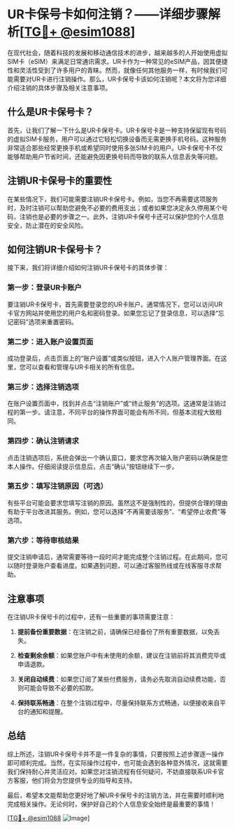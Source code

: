 # UR卡保号卡如何注销？——详细步骤解析[[TG💪+ @esim1088](https://t.me/s/esim1088)]

在现代社会，随着科技的发展和移动通信技术的进步，越来越多的人开始使用虚拟SIM卡（eSIM）来满足日常通讯需求。UR卡作为一种常见的eSIM产品，因其便捷性和灵活性受到了许多用户的青睐。然而，就像任何其他服务一样，有时候我们可能需要对UR卡进行注销操作。那么，UR卡保号卡该如何注销呢？本文将为您详细介绍注销的具体步骤及相关注意事项。

## 什么是UR卡保号卡？

首先，让我们了解一下什么是UR卡保号卡。UR卡保号卡是一种支持保留现有号码的虚拟SIM卡服务，用户可以通过它轻松切换设备而无需更换手机号码。这种服务非常适合那些经常更换手机或希望同时使用多张SIM卡的用户。UR卡保号卡不仅能够帮助用户节省时间，还能避免因更换号码而导致的联系人信息丢失等问题。

## 注销UR卡保号卡的重要性

在某些情况下，我们可能需要注销UR卡保号卡。例如，当您不再需要这项服务时，及时注销可以帮助您避免不必要的费用支出；或者如果您决定永久停用某个号码，注销也是必要的步骤之一。此外，注销UR卡保号卡还可以保护您的个人信息安全，防止潜在的安全风险。

## 如何注销UR卡保号卡？

接下来，我们将详细介绍如何注销UR卡保号卡的具体步骤：

### 第一步：登录UR卡账户

要注销UR卡保号卡，首先需要登录您的UR卡账户。通常情况下，您可以访问UR卡官方网站并使用您的用户名和密码登录。如果您忘记了登录信息，可以选择“忘记密码”选项来重置密码。

### 第二步：进入账户设置页面

成功登录后，点击页面上的“账户设置”或类似按钮，进入个人账户管理界面。在这里，您可以查看和管理与UR卡相关的所有信息。

### 第三步：选择注销选项

在账户设置页面中，找到并点击“注销账户”或“终止服务”的选项。这通常是注销过程的第一步。请注意，不同平台的操作界面可能会有所不同，但基本流程大致相同。

### 第四步：确认注销请求

点击注销选项后，系统会弹出一个确认窗口，要求您再次输入账户密码以确保是您本人操作。仔细阅读提示信息后，点击“确认”按钮继续下一步。

### 第五步：填写注销原因（可选）

有些平台可能会要求您填写注销的原因。虽然这不是强制性的，但提供合理的理由有助于平台改进其服务。例如，您可以选择“不再需要该服务”、“希望停止收费”等选项。

### 第六步：等待审核结果

提交注销申请后，通常需要等待一段时间才能完成整个注销过程。在此期间，您可以随时登录账户查看进度。如果遇到问题，可以通过客服热线或在线客服寻求帮助。

## 注意事项

在注销UR卡保号卡的过程中，还有一些重要的事项需要注意：

1. **提前备份重要数据**：在注销之前，请确保已经备份了所有重要数据，以免丢失。
   
2. **检查剩余余额**：如果您账户中有未使用的余额，建议在注销前将其消费完毕或申请退款。

3. **关闭自动续费**：如果您订阅了某些付费服务，请务必先取消自动续费功能，否则可能会导致不必要的扣款。

4. **保持联系畅通**：在整个注销过程中，尽量保持联系方式畅通，以便接收来自平台的通知和提醒。

## 总结

综上所述，注销UR卡保号卡并不是一件复杂的事情，只要按照上述步骤逐一操作即可顺利完成。当然，在实际操作过程中，也可能会遇到各种意外情况，这就需要我们保持耐心并灵活应对。如果您对注销流程有任何疑问，不妨直接联系UR卡官方客服，他们将会为您提供专业的指导和支持。

最后，希望本文能帮助您更好地了解UR卡保号卡的注销方法，并在需要时顺利地完成相关操作。无论何时，保护好自己的个人信息安全始终是最重要的事情！

[[TG💪+ @esim1088](https://t.me/s/esim1088) ![Image](https://i.postimg.cc/4NQfJmqS/Snipaste-2025-05-13-00-14-12.png)]